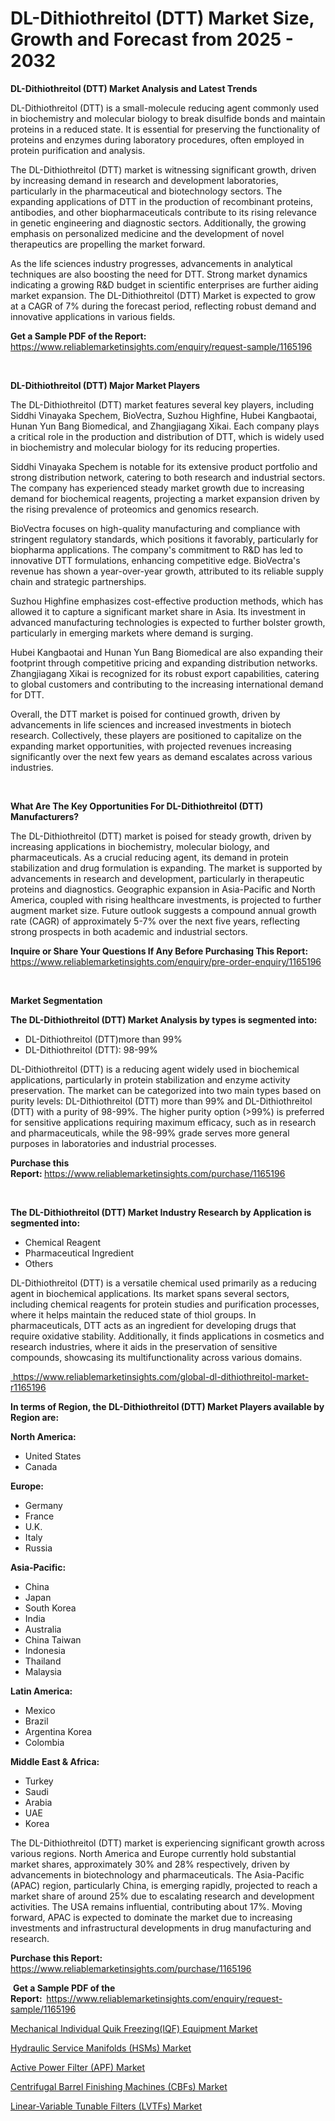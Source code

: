 <p><h1>DL-Dithiothreitol (DTT) Market Size, Growth and Forecast from 2025 - 2032</h1></p><p><strong>DL-Dithiothreitol (DTT) Market Analysis and Latest Trends</strong></p>
<p><p>DL-Dithiothreitol (DTT) is a small-molecule reducing agent commonly used in biochemistry and molecular biology to break disulfide bonds and maintain proteins in a reduced state. It is essential for preserving the functionality of proteins and enzymes during laboratory procedures, often employed in protein purification and analysis. </p><p>The DL-Dithiothreitol (DTT) market is witnessing significant growth, driven by increasing demand in research and development laboratories, particularly in the pharmaceutical and biotechnology sectors. The expanding applications of DTT in the production of recombinant proteins, antibodies, and other biopharmaceuticals contribute to its rising relevance in genetic engineering and diagnostic sectors. Additionally, the growing emphasis on personalized medicine and the development of novel therapeutics are propelling the market forward.</p><p>As the life sciences industry progresses, advancements in analytical techniques are also boosting the need for DTT. Strong market dynamics indicating a growing R&D budget in scientific enterprises are further aiding market expansion. The DL-Dithiothreitol (DTT) Market is expected to grow at a CAGR of 7% during the forecast period, reflecting robust demand and innovative applications in various fields.</p></p>
<p><strong>Get a Sample PDF of the Report:&nbsp;</strong> <a href="https://www.reliablemarketinsights.com/enquiry/request-sample/1165196?utm_campaign=2197&utm_medium=2&utm_source=Github&utm_content=ia&utm_term=28022025&utm_id=dl-dithiothreitol-dtt">https://www.reliablemarketinsights.com/enquiry/request-sample/1165196</a></p>
<p>&nbsp;</p>
<p><strong>DL-Dithiothreitol (DTT) Major Market Players</strong></p>
<p><p>The DL-Dithiothreitol (DTT) market features several key players, including Siddhi Vinayaka Spechem, BioVectra, Suzhou Highfine, Hubei Kangbaotai, Hunan Yun Bang Biomedical, and Zhangjiagang Xikai. Each company plays a critical role in the production and distribution of DTT, which is widely used in biochemistry and molecular biology for its reducing properties.</p><p>Siddhi Vinayaka Spechem is notable for its extensive product portfolio and strong distribution network, catering to both research and industrial sectors. The company has experienced steady market growth due to increasing demand for biochemical reagents, projecting a market expansion driven by the rising prevalence of proteomics and genomics research.</p><p>BioVectra focuses on high-quality manufacturing and compliance with stringent regulatory standards, which positions it favorably, particularly for biopharma applications. The company's commitment to R&D has led to innovative DTT formulations, enhancing competitive edge. BioVectra's revenue has shown a year-over-year growth, attributed to its reliable supply chain and strategic partnerships.</p><p>Suzhou Highfine emphasizes cost-effective production methods, which has allowed it to capture a significant market share in Asia. Its investment in advanced manufacturing technologies is expected to further bolster growth, particularly in emerging markets where demand is surging.</p><p>Hubei Kangbaotai and Hunan Yun Bang Biomedical are also expanding their footprint through competitive pricing and expanding distribution networks. Zhangjiagang Xikai is recognized for its robust export capabilities, catering to global customers and contributing to the increasing international demand for DTT.</p><p>Overall, the DTT market is poised for continued growth, driven by advancements in life sciences and increased investments in biotech research. Collectively, these players are positioned to capitalize on the expanding market opportunities, with projected revenues increasing significantly over the next few years as demand escalates across various industries.</p></p>
<p>&nbsp;</p>
<p><strong>What Are The Key Opportunities For DL-Dithiothreitol (DTT) Manufacturers?</strong></p>
<p><p>The DL-Dithiothreitol (DTT) market is poised for steady growth, driven by increasing applications in biochemistry, molecular biology, and pharmaceuticals. As a crucial reducing agent, its demand in protein stabilization and drug formulation is expanding. The market is supported by advancements in research and development, particularly in therapeutic proteins and diagnostics. Geographic expansion in Asia-Pacific and North America, coupled with rising healthcare investments, is projected to further augment market size. Future outlook suggests a compound annual growth rate (CAGR) of approximately 5-7% over the next five years, reflecting strong prospects in both academic and industrial sectors.</p></p>
<p><strong>Inquire or Share Your Questions If Any Before Purchasing This Report:</strong> <a href="https://www.reliablemarketinsights.com/enquiry/pre-order-enquiry/1165196?utm_campaign=2197&utm_medium=2&utm_source=Github&utm_content=ia&utm_term=28022025&utm_id=dl-dithiothreitol-dtt">https://www.reliablemarketinsights.com/enquiry/pre-order-enquiry/1165196</a></p>
<p>&nbsp;</p>
<p><strong>Market Segmentation</strong></p>
<p><strong>The DL-Dithiothreitol (DTT) Market Analysis by types is segmented into:</strong></p>
<p><ul><li>DL-Dithiothreitol (DTT)more than 99%</li><li>DL-Dithiothreitol (DTT): 98-99%</li></ul></p>
<p><p>DL-Dithiothreitol (DTT) is a reducing agent widely used in biochemical applications, particularly in protein stabilization and enzyme activity preservation. The market can be categorized into two main types based on purity levels: DL-Dithiothreitol (DTT) more than 99% and DL-Dithiothreitol (DTT) with a purity of 98-99%. The higher purity option (>99%) is preferred for sensitive applications requiring maximum efficacy, such as in research and pharmaceuticals, while the 98-99% grade serves more general purposes in laboratories and industrial processes.</p></p>
<p><strong>Purchase this Report:&nbsp;</strong><a href="https://www.reliablemarketinsights.com/purchase/1165196?utm_campaign=2197&utm_medium=2&utm_source=Github&utm_content=ia&utm_term=28022025&utm_id=dl-dithiothreitol-dtt">https://www.reliablemarketinsights.com/purchase/1165196</a></p>
<p>&nbsp;</p>
<p><strong>The DL-Dithiothreitol (DTT) Market Industry Research by Application is segmented into:</strong></p>
<p><ul><li>Chemical Reagent</li><li>Pharmaceutical Ingredient</li><li>Others</li></ul></p>
<p><p>DL-Dithiothreitol (DTT) is a versatile chemical used primarily as a reducing agent in biochemical applications. Its market spans several sectors, including chemical reagents for protein studies and purification processes, where it helps maintain the reduced state of thiol groups. In pharmaceuticals, DTT acts as an ingredient for developing drugs that require oxidative stability. Additionally, it finds applications in cosmetics and research industries, where it aids in the preservation of sensitive compounds, showcasing its multifunctionality across various domains.</p></p>
<p><a href="https://www.reliablemarketinsights.com/global-dl-dithiothreitol-market-r1165196?utm_campaign=2197&utm_medium=2&utm_source=Github&utm_content=ia&utm_term=28022025&utm_id=dl-dithiothreitol-dtt">&nbsp;https://www.reliablemarketinsights.com/global-dl-dithiothreitol-market-r1165196</a></p>
<p><strong>In terms of Region, the DL-Dithiothreitol (DTT) Market Players available by Region are:</strong></p>
<p>
    <p> <strong> North America: </strong>
        <ul>
            <li>United States</li>
            <li>Canada</li>
        </ul>
        </p> 
    <p> <strong> Europe: </strong>
        <ul>
            <li>Germany</li>
            <li>France</li>
            <li>U.K.</li>
            <li>Italy</li>
            <li>Russia</li>
        </ul>
        </p> 
    <p> <strong> Asia-Pacific: </strong>
        <ul>
            <li>China</li>
            <li>Japan</li>
            <li>South Korea</li>
            <li>India</li>
            <li>Australia</li>
            <li>China Taiwan</li>
            <li>Indonesia</li>
            <li>Thailand</li>
            <li>Malaysia</li>
        </ul>
        </p> 
    <p> <strong> Latin America: </strong>
        <ul>
            <li>Mexico</li>
            <li>Brazil</li>
            <li>Argentina Korea</li>
            <li>Colombia</li>
        </ul>
        </p> 
    <p> <strong> Middle East & Africa: </strong>
        <ul>
            <li>Turkey</li>
            <li>Saudi</li>
            <li>Arabia</li>
            <li>UAE</li>
            <li>Korea</li>
        </ul>
    </p>
    </p>
<p><p>The DL-Dithiothreitol (DTT) market is experiencing significant growth across various regions. North America and Europe currently hold substantial market shares, approximately 30% and 28% respectively, driven by advancements in biotechnology and pharmaceuticals. The Asia-Pacific (APAC) region, particularly China, is emerging rapidly, projected to reach a market share of around 25% due to escalating research and development activities. The USA remains influential, contributing about 17%. Moving forward, APAC is expected to dominate the market due to increasing investments and infrastructural developments in drug manufacturing and research.</p></p>
<p><strong>Purchase this Report: </strong><a href="https://www.reliablemarketinsights.com/purchase/1165196?utm_campaign=2197&utm_medium=2&utm_source=Github&utm_content=ia&utm_term=28022025&utm_id=dl-dithiothreitol-dtt">https://www.reliablemarketinsights.com/purchase/1165196</a></p>
<p>&nbsp;<strong>Get a Sample PDF of the Report:&nbsp;&nbsp;</strong><a href="https://www.reliablemarketinsights.com/enquiry/request-sample/1165196?utm_campaign=2197&utm_medium=2&utm_source=Github&utm_content=ia&utm_term=28022025&utm_id=dl-dithiothreitol-dtt">https://www.reliablemarketinsights.com/enquiry/request-sample/1165196</a></p>
<p><strong></strong></p>
<p><p><a href="https://github.com/jenevycachat/Market-Research-Report-List-1/blob/main/mechanical-individual-quik-freezingiqf-equipment-market.md?utm_campaign=2197&utm_medium=2&utm_source=Github&utm_content=ia&utm_term=28022025&utm_id=dl-dithiothreitol-dtt">Mechanical Individual Quik Freezing(IQF) Equipment Market</a></p><p><a href="https://github.com/cezilfinerv9/Market-Research-Report-List-1/blob/main/hydraulic-service-manifolds-hsms-market.md?utm_campaign=2197&utm_medium=2&utm_source=Github&utm_content=ia&utm_term=28022025&utm_id=dl-dithiothreitol-dtt">Hydraulic Service Manifolds (HSMs) Market</a></p><p><a href="https://github.com/cachaskluwe/Market-Research-Report-List-1/blob/main/active-power-filter-apf-market.md?utm_campaign=2197&utm_medium=2&utm_source=Github&utm_content=ia&utm_term=28022025&utm_id=dl-dithiothreitol-dtt">Active Power Filter (APF) Market</a></p><p><a href="https://github.com/lelkohydesyj/Market-Research-Report-List-1/blob/main/centrifugal-barrel-finishing-machines-cbfs-market.md?utm_campaign=2197&utm_medium=2&utm_source=Github&utm_content=ia&utm_term=28022025&utm_id=dl-dithiothreitol-dtt">Centrifugal Barrel Finishing Machines (CBFs) Market</a></p><p><a href="https://github.com/mehakmiamid1/Market-Research-Report-List-1/blob/main/linear-variable-tunable-filters-lvtfs-market.md?utm_campaign=2197&utm_medium=2&utm_source=Github&utm_content=ia&utm_term=28022025&utm_id=dl-dithiothreitol-dtt">Linear-Variable Tunable Filters (LVTFs) Market</a></p></p>